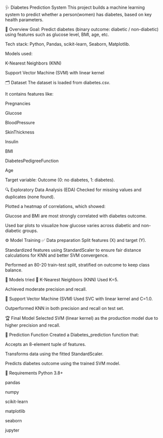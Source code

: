 🩺 Diabetes Prediction System
This project builds a machine learning system to predict whether a person(women) has diabetes, based on key health parameters. 

🚀 Overview
Goal: Predict diabetes (binary outcome: diabetic / non-diabetic) using features such as glucose level, BMI, age, etc.

Tech stack: Python, Pandas, scikit-learn, Seaborn, Matplotlib.

Models used:

K-Nearest Neighbors (KNN)

Support Vector Machine (SVM) with linear kernel

🗂 Dataset
The dataset is loaded from diabetes.csv.

It contains features like:

Pregnancies

Glucose

BloodPressure

SkinThickness

Insulin

BMI

DiabetesPedigreeFunction

Age

Target variable: Outcome (0: no diabetes, 1: diabetes).

🔍 Exploratory Data Analysis (EDA)
Checked for missing values and duplicates (none found).

Plotted a heatmap of correlations, which showed:

Glucose and BMI are most strongly correlated with diabetes outcome.

Used bar plots to visualize how glucose varies across diabetic and non-diabetic groups.

⚙️ Model Training
✅ Data preparation
Split features (X) and target (Y).

Standardized features using StandardScaler to ensure fair distance calculations for KNN and better SVM convergence.

Performed an 80-20 train-test split, stratified on outcome to keep class balance.

🔎 Models tried
🔵 K-Nearest Neighbors (KNN)
Used K=5.

Achieved moderate precision and recall.

🔴 Support Vector Machine (SVM)
Used SVC with linear kernel and C=1.0.

Outperformed KNN in both precision and recall on test set.

🏆 Final Model
Selected SVM (linear kernel) as the production model due to higher precision and recall.

🧪 Prediction Function
Created a Diabetes_prediction function that:

Accepts an 8-element tuple of features.

Transforms data using the fitted StandardScaler.

Predicts diabetes outcome using the trained SVM model.

📝 Requirements
Python 3.8+

pandas

numpy

scikit-learn

matplotlib

seaborn

jupyter

